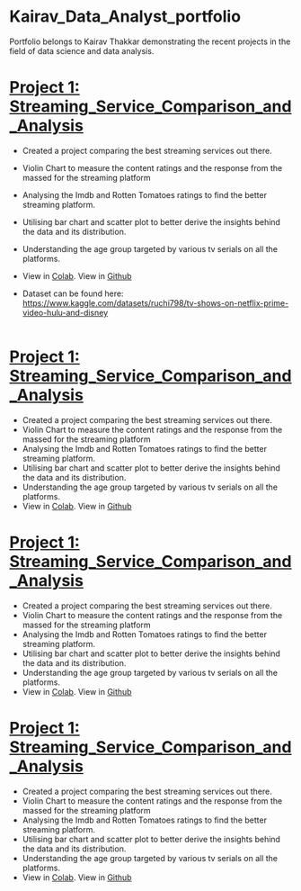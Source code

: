 # Kairav_Data_Analyst_portfolio
Portfolio belongs to Kairav Thakkar demonstrating the recent projects in the field of data science and data analysis.
# [Project 1: Streaming_Service_Comparison_and_Analysis](https://github.com/parzivalkairav/streaming-service-analysis) 
* Created a project comparing the best streaming services out there.
* Violin Chart to measure the content ratings and the response from the massed for the streaming platform
* Analysing the Imdb and Rotten Tomatoes ratings to find the better streaming platform.
* Utilising bar chart and scatter plot to better derive the insights behind the data and its distribution. 
* Understanding the age group targeted by various tv serials on all the platforms.
* View in [Colab](https://colab.research.google.com/drive/1G9vIDd--ozCaRNCOADCh-_e594ZUCAHS?usp=sharing). View in [Github](https://github.com/parzivalkairav/streaming-service-analysis) 


* Dataset can be found here: https://www.kaggle.com/datasets/ruchi798/tv-shows-on-netflix-prime-video-hulu-and-disney 

![]()

# [Project 1: Streaming_Service_Comparison_and_Analysis](https://github.com/parzivalkairav/streaming-service-analysis) 
* Created a project comparing the best streaming services out there.
* Violin Chart to measure the content ratings and the response from the massed for the streaming platform
* Analysing the Imdb and Rotten Tomatoes ratings to find the better streaming platform.
* Utilising bar chart and scatter plot to better derive the insights behind the data and its distribution. 
* Understanding the age group targeted by various tv serials on all the platforms.
* View in [Colab](https://colab.research.google.com/drive/1G9vIDd--ozCaRNCOADCh-_e594ZUCAHS?usp=sharing). View in [Github](https://github.com/parzivalkairav/streaming-service-analysis)

# [Project 1: Streaming_Service_Comparison_and_Analysis](https://github.com/parzivalkairav/streaming-service-analysis) 
* Created a project comparing the best streaming services out there.
* Violin Chart to measure the content ratings and the response from the massed for the streaming platform
* Analysing the Imdb and Rotten Tomatoes ratings to find the better streaming platform.
* Utilising bar chart and scatter plot to better derive the insights behind the data and its distribution. 
* Understanding the age group targeted by various tv serials on all the platforms.
* View in [Colab](https://colab.research.google.com/drive/1G9vIDd--ozCaRNCOADCh-_e594ZUCAHS?usp=sharing). View in [Github](https://github.com/parzivalkairav/streaming-service-analysis)

# [Project 1: Streaming_Service_Comparison_and_Analysis](https://github.com/parzivalkairav/streaming-service-analysis) 
* Created a project comparing the best streaming services out there.
* Violin Chart to measure the content ratings and the response from the massed for the streaming platform
* Analysing the Imdb and Rotten Tomatoes ratings to find the better streaming platform.
* Utilising bar chart and scatter plot to better derive the insights behind the data and its distribution. 
* Understanding the age group targeted by various tv serials on all the platforms.
* View in [Colab](https://colab.research.google.com/drive/1G9vIDd--ozCaRNCOADCh-_e594ZUCAHS?usp=sharing). View in [Github](https://github.com/parzivalkairav/streaming-service-analysis) 



